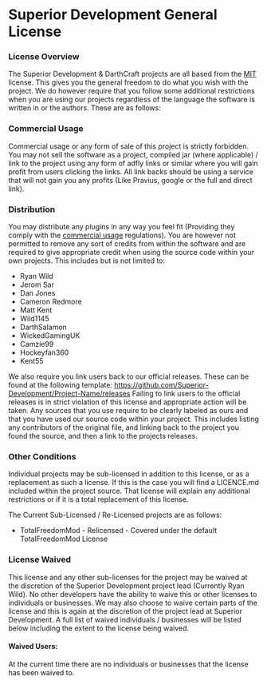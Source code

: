 # Superior Development General License

### License Overview

The Superior Development & DarthCraft projects are all based from the [MIT](http://opensource.org/licenses/MIT) license. This gives you the general freedom to do what you wish with the project. We do however require that you follow some additional restrictions when you are using our projects regardless of the language the software is written in or the authors. These are as follows:

### Commercial Usage

Commercial usage or any form of sale of this project is strictly forbidden. You may not sell the software as a project, compiled jar (where applicable) / link to the project using any form of adfly links or similar where you will gain profit from users clicking the links. All link backs should be using a service that will not gain you any profits (Like Pravius, google or the full and direct link).

### Distribution 

You may distribute any plugins in any way you feel fit (Providing they comply with the [commercial usage](#commercial-usage) regulations). You are however not permitted to remove any sort of credits from within the software and are required to give appropriate credit when using the source code within your own projects. This includes but is not limited to:

 - Ryan Wild
 - Jerom Sar
 - Dan Jones 
 - Cameron Redmore
 - Matt Kent
 - Wild1145
 - DarthSalamon 
 - WickedGamingUK
 - Camzie99
 - Hockeyfan360 
 - Kent55

We also require you link users back to our official releases. These can be found at the following template: https://github.com/Superior-Development/Project-Name/releases  Failing to link users to the official releases is in strict violation of this license and appropriate action will be taken. Any sources that you use require to be clearly labeled as ours and that you have used our source code within your project. This includes listing any contributors of the original file, and linking back to the project you found the source, and then a link to the projects releases. 

### Other Conditions

Individual projects may be sub-licensed in addition to this license, or as a replacement as such a license. If this is the case you will find a LICENCE.md included within the project source. That license will explain any additional restrictions or if it is a total replacement of this license.

The Current Sub-Licensed / Re-Licensed projects are as follows:

 - TotalFreedomMod - Relicensed - Covered under the default TotalFreedomMod License 

### License Waived

This license and any other sub-licenses for the project may be waived at the discretion of the Superior Development project lead (Currently Ryan Wild). No other developers have the ability to waive this or other licenses to individuals or businesses. We may also choose to waive certain parts of the license and this is again at the discretion of the project lead at Superior Development. A full list of waived individuals / businesses will be listed below including the extent to the license being waived.

#### Waived Users:

At the current time there are no individuals or businesses that the license has been waived to. 
